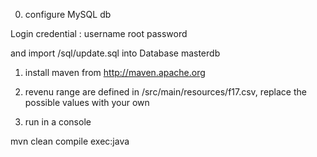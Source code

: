 0) configure MySQL db

Login credential :
username root
password 

and import /sql/update.sql into Database masterdb

1) install maven from http://maven.apache.org

2) revenu range are defined in /src/main/resources/f17.csv, replace the possible values with your own

3) run in a console

mvn clean compile exec:java

